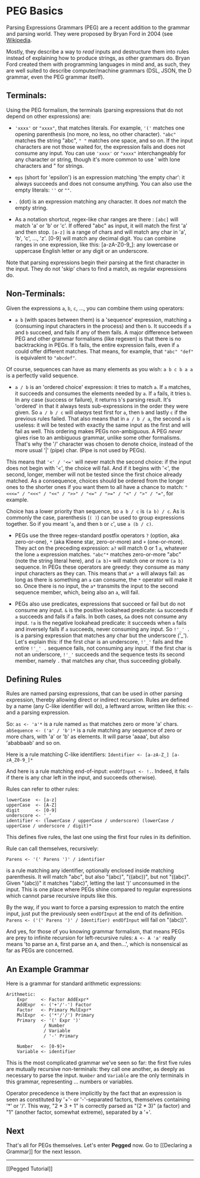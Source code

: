 PEG Basics
==========

Parsing Expressions Grammars (PEG) are a recent addition to the grammar and parsing world. They were proposed by Bryan Ford in 2004 (see [Wikipedia](http://en.wikipedia.org/wiki/Parsing_expression_grammar).

Mostly, they describe a way to _read_ inputs and destructure them into rules instead of explaining how to produce strings, as other grammars do. Bryan Ford created them with programming languages in mind and, as such, they are well suited to describe computer/machine grammars (DSL, JSON, the D grammar, even the PEG grammar itself).

Terminals:
----------

Using the PEG formalism, the terminals (parsing expressions that do not depend on other expressions) are:

- `'xxxx'` or `"xxxx"`, that matches literals. For example, `'('` matches one opening parenthesis (no more, no less, no other character). `"abc"` matches the string "abc", `" "` matches one space, and so on. If the input characters are not those waited for, the expression fails and does not consume any input. You can use `'xxxx'` or `"xxxx"` interchangeably for any character or string, though it's more common to use ' with lone characters and " for strings.


- `eps` (short for 'epsilon') is an expression matching 'the empty char': it always succeeds and does not consume anything. You can also use the empty literals: `''` or `""`.

- `.` (dot) is an expression matching any character. It does _not_ match the empty string.

- As a notation shortcut, regex-like char ranges are there : `[abc]` will match 'a' or 'b' or 'c'. If offered "abc" as input, it will match the first 'a' and then stop. `[a-z]` is a range of chars and will match any char in 'a', 'b', 'c', ..., 'z'. [0-9] will match any decimal digit. You can combine ranges in one expression, like this: [a-zA-Z0-9_]: any lowercase or uppercase English letter or any digit or an underscore.

Note that parsing expressions begin their parsing at the first character in the input. They do not 'skip' chars to find a match, as regular expressions do.

Non-Terminals:
--------------

Given the expressions `a`, `b`, `c`, ..., you can combine them using operators:

- `a b` (with spaces between them) is a 'sequence' expression, matching `a` (consuming input characters in the process) and then `b`. It succeeds if `a` and `b` succeed, and fails if any of them fails. A major difference between PEG and other grammar formalisms (like regexen) is that there is no backtracking in PEGs. If `b` fails, the entire expression fails, even if `a` could offer different matches. That means, for example, that `"abc" "def"` is equivalent to `"abcdef"`.

Of course, sequences can have as many elements as you wish: `a b c b a a` is a perfectly valid sequence.

- `a / b` is an 'ordered choice' expression: it tries to match `a`. If `a` matches, it succeeds and consumes the elements needed by `a`. If `a` fails, it tries `b`. In any case (success or failure), it returns `b`'s parsing result. It's 'ordered' in that it always tests sub-expressions in the order they were given. So `a / b / c` will _always_ test first for `a`, then `b` and lastly `c` if the previous rules failed. That also means that in `a / b / a`, the second `a` is useless: it will be tested with exactly the same input as the first and will fail as well. This ordering makes PEGs non-ambiguous. A PEG _never_ gives rise to an ambiguous grammar, unlike some other formalisms. That's why the '/' character was chosen to denote choice, instead of the more usual '|' (pipe) char. (Pipe is not used by PEGs).

This means that `'<' / '<='` will never match the second choice: if the input does not begin with '<', the choice will fail. And if it begins with '<', the second, longer, member will not be tested since the first choice already matched. As a consequence, choices should be ordered from the longer ones to the shorter ones if you want them to all have a chance to match: `"<<<=" / "<<<" / "<<" / ">>" / "<=" / ">=" / "<" / ">" / "="`, for example.

Choice has a lower priority than sequence, so `a b / c` is `(a b) / c`. As is commonly the case, parenthesis (`( )`) can be used to group expressions together. So if you meant '`a`, and then `b` or `c`', use `a (b / c)`.

- PEGs use the three regex-standard postfix operators `?` (option, aka zero-or-one), `*` (aka Kleene star, zero-or-more) and `+` (one-or-more). They act on the preceding expression: `a?` will match 0 or 1 `a`, whatever the lone `a` expression matches. `"abc"*` matches zero-or-more "abc" (note the string literal here), and `(a b)+` will match one or more `(a b)` sequence. In PEGs these operators are greedy: they consume as many input characters as they can. This means that `a* a` will always fail: as long as there is something an `a` can consume, the `*` operator will make it so. Once there is no input, the `a*` transmits the input to the second sequence member, which, being also an `a`, will fail.

- PEGs also use predicates, expressions that succeed or fail but do not consume any input. `&` is the positive lookahead predicate: `&a` succeeds if `a` succeeds and fails if `a` fails. In both cases, `&a` does not consume any input. `!a` is the negative lookahead predicate: it succeeds when `a` fails and inversely fails if `a` succeeds, never consuming any input. So `!'_' .` is a parsing expression that matches any char but the underscore ('_'). Let's explain this: if the first char is an underscore, `!'_'` fails and the entire `!'_' .` sequence fails, not consuming any input. If the first char is not an underscore, `!'_'` succeeds and the sequence tests its second member, namely `.` that matches any char, thus succeeding globally.


Defining Rules
--------------

Rules are named parsing expressions, that can be used in other parsing expression, thereby allowing direct or indirect recursion. Rules are defined by a name (any C-like identifier will do), a leftward arrow, written like this: `<-` and a parsing expression.

So: `as <- 'a'*` is a rule named `as` that matches zero or more 'a' chars. `abSequence <- ('a' / 'b')*` is a rule matching any sequence of zero or more chars, with 'a' or 'b' as elements. It will parse 'aaaa', but also 'ababbaab' and so on.

Here is a rule matching C-like identifiers: `Identifier <- [a-zA-Z_] [a-zA_Z0-9_]*`

And here is a rule matching end-of-input: `endOfInput <- !.`. Indeed, it fails if there is any char left in the input, and succeeds otherwise).

Rules can refer to other rules:

```
lowerCase  <- [a-z]
upperCase  <- [A-Z]
digit      <- [0-9]
underscore <- '_'
identifier <- (lowerCase / upperCase / underscore) (lowerCase / upperCase / underscore / digit)*
```

This defines five rules, the last one using the first four rules in its definition.

Rule can call themselves, recursively:

```
Parens <- '(' Parens ')' / identifier
```

is a rule matching any identifier, optionally enclosed inside matching parenthesis. It will match "abc", but also "(abc)", "((abc))", but not "((abc)". Given "(abc))" it matches "(abc)", letting the last ')' unconsumed in the input. This is one place where PEGs shine compared to regular expressions which cannot parse recursive inputs like this.

By the way, if you want to force a parsing expression to match the entire input, just put the previously seen `endOfInput` at the end of its definition. `Parens <- ('(' Parens ')' / Identifier) endOfInput` will fail on "(abc))".

And yes, for those of you knowing grammar formalism, that means PEGs are prey to infinite recursion for left-recursive rules: `A <- A 'a'` really means 'to parse an `A`, first parse an `A`, and then...', which is nonsensical as far as PEGs are concerned.

An Example Grammar
------------------

Here is a grammar for standard arithmetic expressions:

```
Arithmetic:
    Expr     <- Factor AddExpr*
    AddExpr  <- ('+'/'-') Factor
    Factor   <- Primary MulExpr*
    MulExpr  <- ('*'/'/') Primary
    Primary  <- '(' Expr ')'
              / Number
              / Variable
              / '-' Primary

    Number   <- [0-9]+
    Variable <- identifier
```

This is the most complicated grammar we've seen so far: the first five rules are mutually recursive non-terminals: they call one another, as deeply as necessary to parse the input. `Number` and `Variable` are the only terminals in this grammar, representing ... numbers or variables.

Operator precedence is there implicitly by the fact that an expression is seen as constituted by '+'- or '-'-separated factors, themselves containing '*' or '/'. This way, "2 * 3 + 1" is correctly parsed as "(2 * 3)" (a factor) and "1" (another factor, somewhat extreme), separated by a '+'.

Next
----

That's all for PEGs themselves. Let's enter **Pegged** now. Go to [[Declaring a Grammar]] for the next lesson.

* * * *

[[Pegged Tutorial]]
